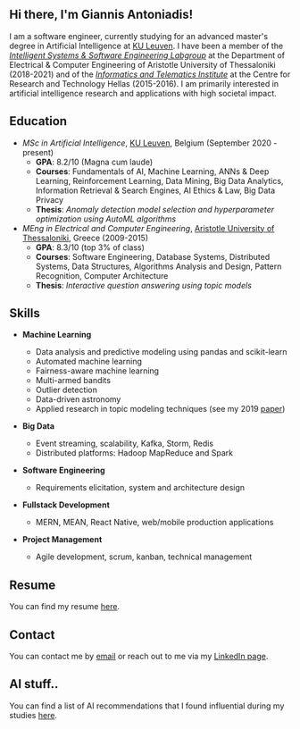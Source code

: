 ## Hi there, I'm Giannis Antoniadis!

I am a software engineer, currently studying for an advanced master's degree in Artificial Intelligence at [KU Leuven](https://www.kuleuven.be/english/). I have been a member of the [*Intelligent Systems & Software Engineering Labgroup*](https://issel.ee.auth.gr/) at the Department of Electrical & Computer Engineering of Aristotle University of Thessaloniki (2018-2021) and of the [*Informatics and Telematics Institute*](https://www.certh.gr/root.en.aspx) at the
Centre for Research and Technology Hellas (2015-2016). I am primarily interested in artificial intelligence research and applications with high societal impact.

## Education
* *MSc in Artificial Intelligence*, [KU Leuven](https://www.kuleuven.be/english/), Belgium (September 2020 - present)
  * **GPA**: 8.2/10 (Magna cum laude) 
  * **Courses**: Fundamentals of AI, Machine Learning, ANNs & Deep Learning, Reinforcement Learning, Data Mining, Big Data Analytics, Information Retrieval & Search Engines, AI Ethics & Law, Big Data Privacy
  * **Thesis**: *Anomaly detection model selection and hyperparameter optimization using AutoML algorithms*
* *MEng in Electrical and Computer Engineering*, [Aristotle University of Thessaloniki](https://www.auth.gr/en/), Greece (2009-2015)
  * **GPA**: 8.3/10 (top 3% of class)  
  * **Courses**: Software Engineering, Database Systems, Distributed Systems, Data Structures, Algorithms Analysis and Design, Pattern Recognition, Computer Architecture
  * **Thesis**: *Interactive question answering using topic models*
## Skills
  * **Machine Learning**
    * Data analysis and predictive modeling using pandas and scikit-learn
    * Automated machine learning
    * Fairness-aware machine learning
    * Multi-armed bandits
    * Outlier detection
    * Data-driven astronomy
    * Applied research in topic modeling techniques (see my 2019 [paper](https://ieeexplore.ieee.org/document/8905611))
  * **Big Data**
    * Event streaming, scalability, Kafka, Storm, Redis
    * Distributed platforms: Hadoop MapReduce and Spark

  * **Software Engineering**
    * Requirements elicitation, system and architecture design 
  * **Fullstack Development**
    * MERN, MEAN, React Native, web/mobile production applications
  * **Project Management**
    * Agile development, scrum, kanban, technical management

## Resume
You can find my resume [here](https://www.dropbox.com/s/p3ye0bcd1eie44t/resume-ml.pdf?dl=0).

## Contact
You can contact me by [email](mailto:johneegr@gmail.com) or reach out to me via my [LinkedIn page](https://www.linkedin.com/in/ioannis-antoniadis/).

## AI stuff..
You can find a list of AI recommendations that I found influential during my studies [here](https://github.com/johnantonn/ai-reads).

<!--
**johnantonn/johnantonn** is a ✨ _special_ ✨ repository because its `README.md` (this file) appears on your GitHub profile.

Here are some ideas to get you started:

- 🔭 I’m currently working on ...
- 🌱 I’m currently learning ...
- 👯 I’m looking to collaborate on ...
- 🤔 I’m looking for help with ...
- 💬 Ask me about ...
- 📫 How to reach me: ...
- 😄 Pronouns: ...
- ⚡ Fun fact: ...
-->
